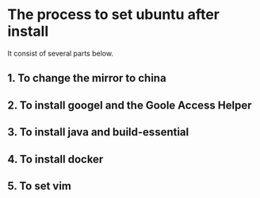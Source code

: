 # The process to set ubuntu after install
It consist of several parts below.
## 1. To change the mirror to china
## 2. To install googel and the Goole Access Helper
## 3. To install java and build-essential
## 4. To install docker
## 5. To set vim

